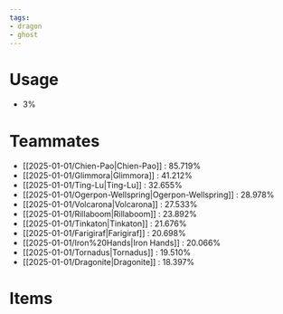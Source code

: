 ```yaml
---
tags:
- dragon
- ghost
---
```

# Usage
- 3%
# Teammates
- [[2025-01-01/Chien-Pao|Chien-Pao]] : 85.719%
- [[2025-01-01/Glimmora|Glimmora]] : 41.212%
- [[2025-01-01/Ting-Lu|Ting-Lu]] : 32.655%
- [[2025-01-01/Ogerpon-Wellspring|Ogerpon-Wellspring]] : 28.978%
- [[2025-01-01/Volcarona|Volcarona]] : 27.533%
- [[2025-01-01/Rillaboom|Rillaboom]] : 23.892%
- [[2025-01-01/Tinkaton|Tinkaton]] : 21.676%
- [[2025-01-01/Farigiraf|Farigiraf]] : 20.698%
- [[2025-01-01/Iron%20Hands|Iron Hands]] : 20.066%
- [[2025-01-01/Tornadus|Tornadus]] : 19.510%
- [[2025-01-01/Dragonite|Dragonite]] : 18.397%
# Items